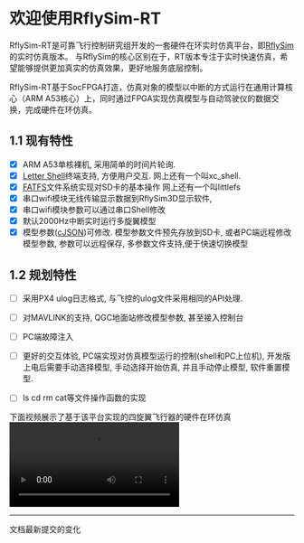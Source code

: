 # 欢迎使用RflySim-RT

RflySim-RT是可靠飞行控制研究组开发的一套硬件在环实时仿真平台，即[RflySim](https://rflysim.com)的实时仿真版本。
与RflySim的核心区别在于，RT版本专注于实时快速仿真，希望能够提供更加真实的仿真效果，更好地服务底层控制。

RflySim-RT基于SocFPGA打造，仿真对象的模型以中断的方式运行在通用计算核心（ARM A53核心）上，同时通过FPGA实现仿真模型与自动驾驶仪的数据交换，完成硬件在环仿真。

## 1.1 现有特性

- [x] ARM A53单核裸机, 采用简单的时间片轮询. 
- [x] [Letter Shell](https://github.com/NevermindZZT/letter-shell)终端支持, 方便用户交互. 网上还有一个叫xc_shell.
- [x]  [FATFS](http://elm-chan.org/fsw/ff/00index_e.html)文件系统实现对SD卡的基本操作 网上还有一个叫littlefs
- [x] 串口wifi模块无线传输显示数据到RflySim3D显示软件, 
- [x] 串口wifi模块参数可以通过串口Shell修改
- [x] 默认2000Hz中断实时运行多旋翼模型
- [x] 模型参数([cJSON](https://github.com/DaveGamble/cJSON))可修改. 模型参数文件预先存放到SD卡, 或者PC端远程修改模型参数, 参数可以远程保存, 多参数文件支持,便于快速切换模型

## 1.2 规划特性 

- [ ] 采用PX4 ulog日志格式, 与飞控的ulog文件采用相同的API处理.
- [ ] 对MAVLINK的支持, QGC地面站修改模型参数, 甚至接入控制台
- [ ] PC端故障注入
- [ ] 更好的交互体验, PC端实现对仿真模型运行的控制(shell和PC上位机), 开发版上电后需要手动选择模型, 手动选择开始仿真, 并且手动停止模型, 软件重置模型.
- [ ] ls cd rm cat等文件操作函数的实现


<!-- ![type:video](https://www.youtube.com/embed/LXb3EKWsInQ) -->

<!-- 在bilibili视频页面选择分享后，从弹出的选项中选择 嵌入代码，可以得到这种嵌入网页的视频链接 -->
<!-- ![type:video](https://player.bilibili.com/player.html?aid=562083014&bvid=BV1Pv4y1D7ge&cid=874731745&p=1) -->

下面视频展示了基于该平台实现的四旋翼飞行器的硬件在环仿真
![type:video](./videos/simplatform.mp4)

---
文档最新提交的变化

<!-- {{ git_latest_release }} -->

<!-- {{ latest_changes }} -->
